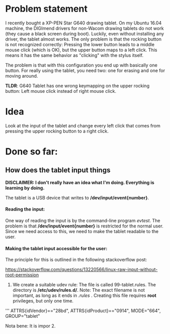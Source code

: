 # Problem statement
I recently bought a XP-PEN Star G640 drawing tablet. 
On my Ubuntu 16.04 machine, the DIGImend drivers for non-Wacom drawing tablets do not work (they cause a black screen during boot). Luckily, even without installing any driver, the tablet almost works. The only problem is that the rocking button is not recognized correctly: Pressing the lower button leads to a middle mouse click (which is OK), but the upper button maps to a left click. This means it has the same behavior as "clicking" with the stylus itself.

The problem is that with this configuration you end up with basically one button. For really using the tablet, you need two: one for erasing and one for moving around. 


__TLDR__: G640 Tablet has one wrong keymapping on the upper rocking button: Left mouse click instead of right mouse click.

# Idea
Look at the input of the tablet and change every left click that comes from pressing the upper rocking button to a right click.

# Done so far: 

## How does the tablet input things

__DISCLAIMER: I don't really have an idea what I'm doing. Everything is learning by doing.__

The tablet is a USB device that writes to __/dev/input/event{number}__.

#### Reading the input:
One way of reading the input is by the command-line program *evtest*. The problem is that __/dev/input/event{number}__ is restricted for the normal user. Since we need access to this, we need to make the tablet readable to the user. 


#### Making the tablet input accessible for the user:

The principle for this is outlined in the following stackoverflow post: 

https://stackoverflow.com/questions/13220566/linux-raw-input-without-root-permission

1. We create a suitable udev rule: The file is called 99-tablet.rules. The directory is __/etc/udev/rules.d/__. Note: The exact filename is not important, as long as it ends in *.rules* . Creating this file requires __root__ privileges, but only one time.

'''
	ATTRS{idVendor}=="28bd", ATTRS{idProduct}=="0914", MODE="664", GROUP="tablet"


Nota bene: It is impor
2. 
